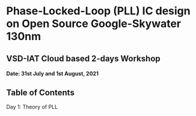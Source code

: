 # Phase-Locked-Loop (PLL) IC design on Open Source Google-Skywater 130nm
## VSD-IAT Cloud based 2-days Workshop
#### Date: 31st July and 1st August, 2021

## Table of Contents
Day 1: Theory of PLL 
